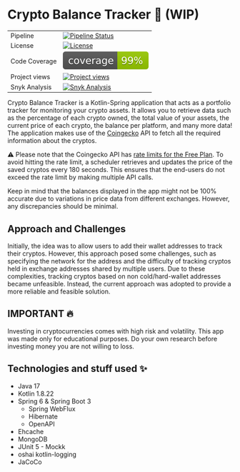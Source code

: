 # Crypto Balance Tracker :rocket: (WIP)

|               |                                                                                                                                                                                         |
|---------------|-----------------------------------------------------------------------------------------------------------------------------------------------------------------------------------------|
| Pipeline      | [![Pipeline Status](https://github.com/lucasdistasi/crypto-balance-tracker-kt/actions/workflows/main.yml/badge.svg)](https://github.com/lucasdistasi/crypto-balance-tracker-kt/actions) |
| License       | [![License](https://img.shields.io/badge/License-GPLv3-blue.svg)](https://www.gnu.org/licenses/gpl-3.0)                                                                                 |
| Code Coverage | [![Code Coverage](https://github.com/lucasdistasi/crypto-balance-tracker-kt/blob/gh-pages/badges/jacoco.svg)](https://lucasdistasi.github.io/crypto-balance-tracker-kt/)                |
| Project views | [![Project views](https://hits.dwyl.com/lucasdistasi/crypto-balance-tracker-kt.svg)]()                                                                                                  |
| Snyk Analysis | [![Snyk Analysis](https://snyk.io/test/github/lucasdistasi/crypto-balance-tracker-kt/badge.svg)](https://snyk.io/test/github/lucasdistasi/crypto-balance-tracker-kt)                    |

Crypto Balance Tracker is a Kotlin-Spring application that acts as a portfolio tracker for monitoring your crypto
assets.
It allows you to retrieve data such as the percentage of each crypto owned, the total value of your assets,
the current price of each crypto, the balance per platform, and many more data! The application makes use of the
[Coingecko](https://www.coingecko.com) API to fetch all the required information about the cryptos.

:warning: Please note that the Coingecko API
has [rate limits for the Free Plan](https://www.coingecko.com/en/api/pricing).
To avoid hitting the rate limit, a scheduler retrieves and updates the price of the saved cryptos every 180 seconds.
This ensures that the end-users do not exceed the rate limit by making multiple API calls.

Keep in mind that the balances displayed in the app might not be 100% accurate due to variations in price data
from different exchanges. However, any discrepancies should be minimal.
<br>

## Approach and Challenges

Initially, the idea was to allow users to add their wallet addresses to track their cryptos. However, this approach
posed
some challenges, such as specifying the network for the address and the difficulty of tracking cryptos held in exchange
addresses shared by multiple users. Due to these complexities, tracking cryptos based on non cold/hard-wallet addresses
became unfeasible.
Instead, the current approach was adopted to provide a more reliable and feasible solution.
<br>

## IMPORTANT :fire:

Investing in cryptocurrencies comes with high risk and volatility. This app was made only for educational purposes.
Do your own research before investing money you are not willing to loss.

## Technologies and stuff used :sparkles:

- Java 17
- Kotlin 1.8.22
- Spring 6 & Spring Boot 3
    - Spring WebFlux
    - Hibernate
    - OpenAPI
- Ehcache
- MongoDB
- JUnit 5 - Mockk
- oshai kotlin-logging
- JaCoCo